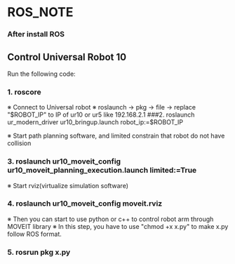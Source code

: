 # ROS_NOTE

### After install ROS
## Control Universal Robot 10
Run the following code:
### 1. roscore

※ Connect to Universal robot
※ roslaunch -> pkg -> file -> replace "$ROBOT_IP" to IP of ur10 or ur5 like 192.168.2.1
###2. roslaunch ur_modern_driver ur10_bringup.launch robot_ip:=$ROBOT_IP

※ Start path planning software, and limited constrain that robot do not have collision
### 3. roslaunch ur10_moveit_config ur10_moveit_planning_execution.launch limited:=True

※ Start rviz(virtualize simulation software)
### 4. roslaunch ur10_moveit_config moveit.rviz

※ Then you can start to use python or c++ to control robot arm through MOVEIT library
※ In this step, you have to use "chmod +x x.py" to make x.py follow ROS format.
### 5. rosrun pkg x.py
